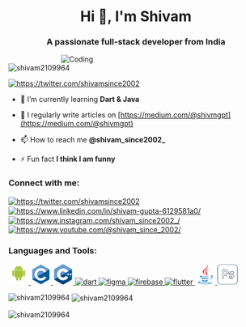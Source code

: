 <h1 align="center">Hi 👋, I'm Shivam</h1>
<h3 align="center">A passionate full-stack developer from India</h3>
<img align = "right" alt = "Coding" width = "400" scr = "https://cdn.dribbble.com/users/1162077/screenshots/3848914/programmer.gif">


<p align="left"> <img src="https://komarev.com/ghpvc/?username=shivam2109964&label=Profile%20views&color=0e75b6&style=flat" alt="shivam2109964" /> </p>

<p align="left"> <a href="https://twitter.com/https://twitter.com/shivamsince2002" target="blank"><img src="https://img.shields.io/twitter/follow/https://twitter.com/shivamsince2002?logo=twitter&style=for-the-badge" alt="https://twitter.com/shivamsince2002" /></a> </p>

- 🌱 I’m currently learning **Dart & Java**

- 📝 I regularly write articles on [https://medium.com/@shivmgpt](https://medium.com/@shivmgpt)

- 📫 How to reach me **@shivam_since2002_**

- ⚡ Fun fact **I think I am funny**

<h3 align="left">Connect with me:</h3>
<p align="left">
<a href="https://twitter.com/https://twitter.com/shivamsince2002" target="blank"><img align="center" src="https://raw.githubusercontent.com/rahuldkjain/github-profile-readme-generator/master/src/images/icons/Social/twitter.svg" alt="https://twitter.com/shivamsince2002" height="30" width="40" /></a>
<a href="https://linkedin.com/in/https://www.linkedin.com/in/shivam-gupta-6129581a0/" target="blank"><img align="center" src="https://raw.githubusercontent.com/rahuldkjain/github-profile-readme-generator/master/src/images/icons/Social/linked-in-alt.svg" alt="https://www.linkedin.com/in/shivam-gupta-6129581a0/" height="30" width="40" /></a>
<a href="https://instagram.com/https://www.instagram.com/shivam_since2002_/" target="blank"><img align="center" src="https://raw.githubusercontent.com/rahuldkjain/github-profile-readme-generator/master/src/images/icons/Social/instagram.svg" alt="https://www.instagram.com/shivam_since2002_/" height="30" width="40" /></a>
<a href="https://www.youtube.com/c/https://www.youtube.com/@shivam_since_2002/" target="blank"><img align="center" src="https://raw.githubusercontent.com/rahuldkjain/github-profile-readme-generator/master/src/images/icons/Social/youtube.svg" alt="https://www.youtube.com/@shivam_since_2002/" height="30" width="40" /></a>
</p>

<h3 align="left">Languages and Tools:</h3>
<p align="left"> <a href="https://developer.android.com" target="_blank" rel="noreferrer"> <img src="https://raw.githubusercontent.com/devicons/devicon/master/icons/android/android-original-wordmark.svg" alt="android" width="40" height="40"/> </a> <a href="https://www.cprogramming.com/" target="_blank" rel="noreferrer"> <img src="https://raw.githubusercontent.com/devicons/devicon/master/icons/c/c-original.svg" alt="c" width="40" height="40"/> </a> <a href="https://www.w3schools.com/cpp/" target="_blank" rel="noreferrer"> <img src="https://raw.githubusercontent.com/devicons/devicon/master/icons/cplusplus/cplusplus-original.svg" alt="cplusplus" width="40" height="40"/> </a> <a href="https://dart.dev" target="_blank" rel="noreferrer"> <img src="https://www.vectorlogo.zone/logos/dartlang/dartlang-icon.svg" alt="dart" width="40" height="40"/> </a> <a href="https://www.figma.com/" target="_blank" rel="noreferrer"> <img src="https://www.vectorlogo.zone/logos/figma/figma-icon.svg" alt="figma" width="40" height="40"/> </a> <a href="https://firebase.google.com/" target="_blank" rel="noreferrer"> <img src="https://www.vectorlogo.zone/logos/firebase/firebase-icon.svg" alt="firebase" width="40" height="40"/> </a> <a href="https://flutter.dev" target="_blank" rel="noreferrer"> <img src="https://www.vectorlogo.zone/logos/flutterio/flutterio-icon.svg" alt="flutter" width="40" height="40"/> </a> <a href="https://www.java.com" target="_blank" rel="noreferrer"> <img src="https://raw.githubusercontent.com/devicons/devicon/master/icons/java/java-original.svg" alt="java" width="40" height="40"/> </a> <a href="https://www.photoshop.com/en" target="_blank" rel="noreferrer"> <img src="https://raw.githubusercontent.com/devicons/devicon/master/icons/photoshop/photoshop-line.svg" alt="photoshop" width="40" height="40"/> </a> </p>

<p><img align="left" src="https://github-readme-stats.vercel.app/api/top-langs?username=shivam2109964&show_icons=true&locale=en&layout=compact" alt="shivam2109964" /></p>

<p>&nbsp;<img align="center" src="https://github-readme-stats.vercel.app/api?username=shivam2109964&show_icons=true&locale=en" alt="shivam2109964" /></p>

<p><img align="center" src="https://github-readme-streak-stats.herokuapp.com/?user=shivam2109964&" alt="shivam2109964" /></p>
